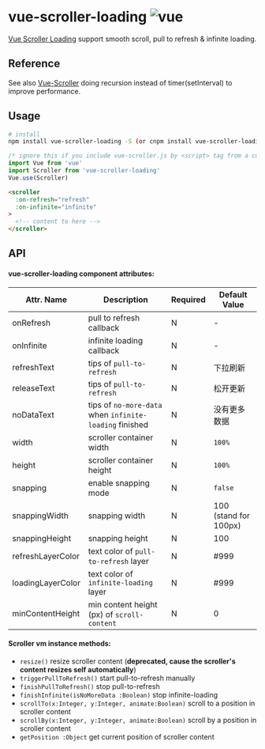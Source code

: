 # vue-scroller-loading ![vue](https://img.shields.io/badge/vue-%20v2.x%20-green.svg)

[Vue Scroller Loading](https://github.com/lzyerliu/vue-scroller-loading) support smooth scroll, pull to refresh & infinite loading.

## Reference

See also [Vue-Scroller](https://github.com/wangdahoo/vue-scroller) doing recursion instead of timer(setInterval) to improve performance.

## Usage

``` bash
# install
npm install vue-scroller-loading -S (or cnpm install vue-scroller-loading -S)
```

```js
/* ignore this if you include vue-scroller.js by <script> tag from a cdn, such as unpkg */
import Vue from 'vue'
import Scroller from 'vue-scroller-loading'
Vue.use(Scroller)
```

```html
<scroller
  :on-refresh="refresh"
  :on-infinite="infinite"
> 
  <!-- content to here -->
</scroller>
```

## API

#### vue-scroller-loading component attributes:

| Attr. Name | Description | Required | Default Value |
|-----|-----|-----|-----|
| onRefresh | pull to refresh callback | N | - |
| onInfinite | infinite loading callback | N | - |
| refreshText | tips of `pull-to-refresh` | N | 下拉刷新 |
| releaseText | tips of `pull-to-refresh` | N | 松开更新 |
| noDataText | tips of `no-more-data` when `infinite-loading` finished | N | 没有更多数据 |
| width | scroller container width | N | `100%` |
| height | scroller container height | N | `100%` |
| snapping | enable snapping mode | N | `false` |
| snappingWidth | snapping width | N | 100 (stand for 100px) |
| snappingHeight | snapping height | N | 100 |
| refreshLayerColor | text color of `pull-to-refresh` layer | N | #999 |
| loadingLayerColor | text color of `infinite-loading` layer | N | #999 |
| minContentHeight | min content height (px) of `scroll-content` | N | 0 |

#### Scroller vm instance methods:

- `resize()` resize scroller content (**deprecated, cause the scroller's content resizes self automatically**)
- `triggerPullToRefresh()` start pull-to-refresh manually
- `finishPullToRefresh()` stop pull-to-refresh
- `finishInfinite(isNoMoreData :Boolean)` stop infinite-loading
- `scrollTo(x:Integer, y:Integer, animate:Boolean)` scroll to a position in scroller content
- `scrollBy(x:Integer, y:Integer, animate:Boolean)` scroll by a position in scroller content
- `getPosition :Object` get current position of scroller content
